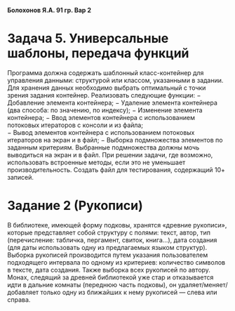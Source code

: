 ﻿**Болохонов Я.А. 91 гр. Вар 2**

# Задача 5. Универсальные шаблоны, передача функций
Программа должна содержать шаблонный класс-контейнер для управления данными: 
структурой или классом, указанными в задании. Для хранения данных необходимо 
выбрать оптимальный с точки зрения задания контейнер. Реализовать следующие 
функции: 
− Добавление элемента контейнера;
− Удаление элемента контейнера (два способа: по значению, по индексу);
− Изменение элемента контейнера; 
− Ввод элементов контейнера с использованием потоковых итераторов с консоли 
и из файла;  
− Вывод элементов контейнера с использованием потоковых итераторов на экран 
и в файл; 
− Выборка подмножества элементов по заданным критериям. 
Выбранные подмножества должны мочь выводиться на экран и в файл. 
При решении задачи, где возможно, использовать встроенные методы, если это 
не уменьшает производительность. 
Создать файл для тестирования, содержащий 10+ записей.

# Задание 2 (Рукописи)
В библиотеке, имеющей форму подковы, хранятся «древние 
рукописи», которые представляет собой структуру с полями: 
текст, автор, тип (перечисление: табличка, пергамент, свиток, 
книга…), дата создания (для даты использовать одну 
из предлагаемых языком структур). Выборка рукописей 
производится путем указания пользователем подходящего 
интервала по одному из критериев: количество символов 
в тексте, дата создания. Также выборка всех рукописей по автору. Монах, следящий 
за древней библиотекой уже стар и отказывается идти в дальние комнаты 
(переднюю часть подковы), он удаляет/меняет/добавляет только одну 
из ближайших к нему рукописей — слева или справа.